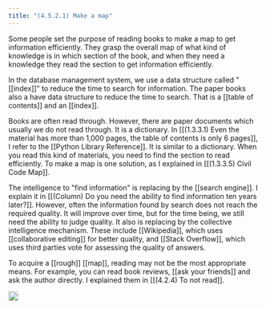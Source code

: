 ```yaml
---
title: "(4.5.2.1) Make a map"
---
```


Some people set the purpose of reading books to make a map to get information efficiently. They grasp the overall map of what kind of knowledge is in which section of the book, and when they need a knowledge they read the section to get information efficiently.

In the database management system, we use a data structure called "[[index]]" to reduce the time to search for information. The paper books also a have data structure to reduce the time to search. That is a [[table of contents]] and an [[index]].

Books are often read through. However, there are paper documents which usually we do not read through. It is a dictionary. In [[(1.3.3.1) Even the material has more than 1,000 pages, the table of contents is only 6 pages]], I refer to the [[Python Library Reference]]. It is similar to a dictionary. When you read this kind of materials, you need to find the section to read efficiently. To make a map is one solution, as I explained in [[(1.3.3.5) Civil Code Map]].

The intelligence to "find information" is replacing by the [[search engine]]. I explain it in [[(Column) Do you need the ability to find information ten years later?]]. However, often the information found by search does not reach the required quality. It will improve over time, but for the time being, we still need the ability to judge quality. It also is replacing by the collective intelligence mechanism. These include [[Wikipedia]], which uses [[collaborative editing]] for better quality, and [[Stack Overflow]], which uses third parties vote for assessing the quality of answers.

To acquire a [[rough]] [[map]], reading may not be the most appropriate means. For example, you can read book reviews, [[ask your friends]] and ask the author directly. I explained them in [[(4.2.4) To not read]].

<img src='https://scrapbox.io/api/pages/nishio/en/icon' alt='en.icon' height="19.5"/>
